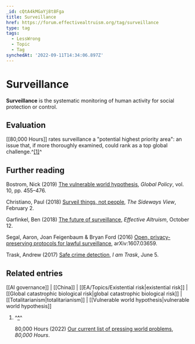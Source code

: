 ```yaml
---
_id: cQtA4kMGaYj8t8Fga
title: Surveillance
href: https://forum.effectivealtruism.org/tag/surveillance
type: tag
tags:
  - LessWrong
  - Topic
  - Tag
synchedAt: '2022-09-11T14:34:06.897Z'
---
```

# Surveillance

**Surveillance** is the systematic monitoring of human activity for social protection or control.

Evaluation
----------

[[80,000 Hours]] rates surveillance a "potential highest priority area": an issue that, if more thoroughly examined, could rank as a top global challenge.^[\[1\]](#fniw1klc5sqvn)^

Further reading
---------------

Bostrom, Nick (2019) [The vulnerable world hypothesis](http://doi.org/10.1111/1758-5899.12718), *Global Policy*, vol. 10, pp. 455–476.

Christiano, Paul (2018) [Surveil things, not people](https://sideways-view.com/2018/02/02/surveil-things-not-people/), *The Sideways View*, February 2.

Garfinkel, Ben (2018) [The future of surveillance](https://www.effectivealtruism.org/articles/ea-global-2018-the-future-of-surveillance/), *Effective Altruism*, October 12.

Segal, Aaron, Joan Feigenbaum & Bryan Ford (2016) [Open, privacy-preserving protocols for lawful surveillance](http://arxiv.org/abs/1607.03659), arXiv:1607.03659.

Trask, Andrew (2017) [Safe crime detection](https://iamtrask.github.io/2017/06/05/homomorphic-surveillance/), *I am Trask*, June 5.

Related entries
---------------

[[AI governance]] | [[China]] | [[EA/Topics/Existential risk|existential risk]] | [[Global catastrophic biological risk|global catastrophic biological risk]] | [[Totalitarianism|totalitarianism]] | [[Vulnerable world hypothesis|vulnerable world hypothesis]]

1.  ^**[^](#fnrefiw1klc5sqvn)**^
    
    80,000 Hours (2022) [Our current list of pressing world problems](https://80000hours.org/problem-profiles/), *80,000 Hours*.